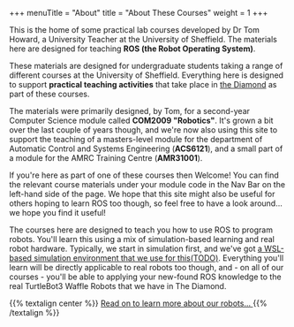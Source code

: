 +++
menuTitle = "About"
title = "About These Courses"
weight = 1
+++

This is the home of some practical lab courses developed by Dr Tom Howard, a University Teacher at the University of Sheffield. The materials here are designed for teaching **ROS (the Robot Operating System)**.

These materials are designed for undergraduate students taking a range of different courses at the University of Sheffield. Everything here is designed to support **practical teaching activities** that take place in [the Diamond](https://www.sheffield.ac.uk/engineering/diamond) as part of these courses.

The materials were primarily designed, by Tom, for a second-year Computer Science module called **COM2009 "Robotics"**. It's grown a bit over the last couple of years though, and we're now also using this site to support the teaching of a masters-level module for the department of Automatic Control and Systems Engineering (**ACS6121**), and a small part of a module for the AMRC Training Centre (**AMR31001**).

If you're here as part of one of these courses then Welcome! You can find the relevant course materials under your module code in the Nav Bar on the left-hand side of the page. We hope that this site might also be useful for others hoping to learn ROS too though, so feel free to have a look around... we hope you find it useful!

The courses here are designed to teach you how to use ROS to program robots. You'll learn this using a mix of simulation-based learning and real robot hardware. Typically, we start in simulation first, and we've got [a WSL-based simulation environment that we use for this(TODO)](). Everything you'll learn will be directly applicable to real robots too though, and - on all of our courses - you'll be able to applying your new-found ROS knowledge to the real TurtleBot3 Waffle Robots that we have in The Diamond.

{{% textalign center %}}
[Read on to learn more about our robots... <i class="fas fa-solid fa-arrow-right"></i>](/intro/robots)
{{% /textalign %}}